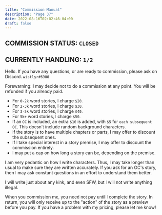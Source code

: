 ```yaml
---
title: "Commission Manual"
description: "Page 37"
date: 2022-08-16T02:02:46-04:00
draft: false
---
```


## COMMISSION STATUS: `CLOSED`
## CURRENTLY HANDLING: `1/2`

Hello. If you have any questions, or are ready to commission, please ask on Discord. `wistlyr#6900`

Forewarning: I may decide not to do a commission at any point. You will be refunded if you already paid.

* For `0-2k` word stories, I charge `$20`.
* For `2-3k` word stories, I charge `$30`.
* For `3-5k` word stories, I charge `$40`.
* For `5k+` word stories, I charge `$50`.
* If an `OC` is included, an extra `$10` is added, with `$5` for `each subsequent OC`. This doesn't include random background characters.
* If the story is to have multiple chapters or parts, I may offer to discount the subsequent ones.
* If I take special interest in a story premise, I may offer to discount the commission entirely.
* I may put a cap on how long a story can be, depending on the premise.

I am very pedantic on how I write characters. Thus, I may take longer than usual to make sure they are written accurately. If you ask for an OC's story, then I may ask constant questions in an effort to understand them better.

I will write just about any kink, and even SFW, but I will not write anything illegal.

When you commission me, you need not pay until I complete the story. In return, you will only receive up to the "action" of the story as a preview before you pay. If you have a problem with my pricing, please let me know!